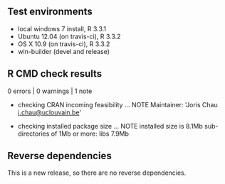 ## Test environments
* local windows 7 install, R 3.3.1
* Ubuntu 12.04 (on travis-ci), R 3.3.2
* OS X 10.9 (on travis-ci), R 3.3.2
* win-builder (devel and release)

## R CMD check results

0 errors | 0 warnings | 1 note

* checking CRAN incoming feasibility ... NOTE
Maintainer: 'Joris Chau <j.chau@uclouvain.be>'

* checking installed package size ... NOTE
    installed size is  8.1Mb
    sub-directories of 1Mb or more:
      libs   7.9Mb

## Reverse dependencies

This is a new release, so there are no reverse dependencies.

